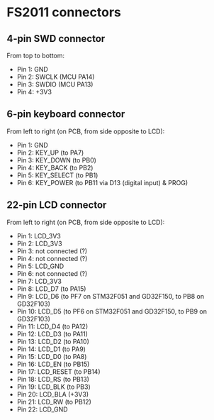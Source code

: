 # FS2011 connectors

## 4-pin SWD connector

From top to bottom:

* Pin 1: GND
* Pin 2: SWCLK (MCU PA14)
* Pin 3: SWDIO (MCU PA13)
* Pin 4: +3V3

## 6-pin keyboard connector

From left to right (on PCB, from side opposite to LCD):

* Pin 1: GND
* Pin 2: KEY_UP (to PA7)
* Pin 3: KEY_DOWN (to PB0)
* Pin 4: KEY_BACK (to PB2)
* Pin 5: KEY_SELECT (to PB1)
* Pin 6: KEY_POWER (to PB11 via D13 (digital input) & PROG)

## 22-pin LCD connector

From left to right (on PCB, from side opposite to LCD):

* Pin 1: LCD_3V3
* Pin 2: LCD_3V3
* Pin 3: not connected (?)
* Pin 4: not connected (?)
* Pin 5: LCD_GND
* Pin 6: not connected (?)
* Pin 7: LCD_3V3
* Pin 8: LCD_D7 (to PA15)
* Pîn 9: LCD_D6 (to PF7 on STM32F051 and GD32F150, to PB8 on GD32F103)
* Pin 10: LCD_D5 (to PF6 on STM32F051 and GD32F150, to PB9 on GD32F103)
* Pin 11: LCD_D4 (to PA12)
* Pin 12: LCD_D3 (to PA11)
* Pin 13: LCD_D2 (to PA10)
* Pin 14: LCD_D1 (to PA9)
* Pin 15: LCD_D0 (to PA8)
* Pin 16: LCD_EN (to PB15)
* Pin 17: LCD_RESET (to PB14)
* Pin 18: LCD_RS (to PB13)
* Pin 19: LCD_BLK (to PB3)
* Pin 20: LCD_BLA (+3V3)
* Pin 21: LCD_RW (to PB12)
* Pin 22: LCD_GND
